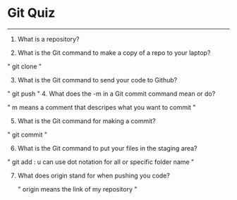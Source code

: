 # Git Quiz

---

1. What is a repository?

<!-- Write your answer under here -->

2. What is the Git command to make a copy of a repo to your laptop?

" git clone "

3. What is the Git command to send your code to Github?

" git push " 4. What does the -m in a Git commit command mean or do?

" m means a comment that descripes what you want to commit "

5. What is the Git command for making a commit?

" git commit "

6. What is the Git command to put your files in the staging area?

" git add : u can use dot notation for all or specific folder name "

7. What does origin stand for when pushing you code?

   " origin means the link of my repository "
